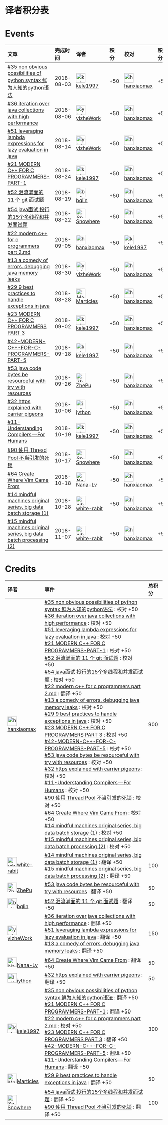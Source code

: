# 译者积分表
# Events
|文章|完成时间|译者|积分|校对|积分|
|:---|:---|:---|:---|:---|:---|
| [#35 non obvious possibilities of python syntax 鲜为人知的python语法](https://github.com/jobbole/translation-project/pull/56) |  2018-08-03  | <img alt="kele1997" src="https://avatars2.githubusercontent.com/u/24707678?v=4&s=30" width='30px'><br>[kele1997](https://github.com/kele1997) |+50|<img alt="hanxiaomax" src="https://avatars1.githubusercontent.com/u/3370445?v=4&s=30" width='30px'><br>[hanxiaomax](https://github.com/hanxiaomax)| +50   | 
| [#36 iteration over java collections with high performance](https://github.com/jobbole/translation-project/pull/59) |  2018-08-06  | <img alt="yizheWork" src="https://avatars1.githubusercontent.com/u/10849859?v=4&s=30" width='30px'><br>[yizheWork](https://github.com/yizheWork) |+50|<img alt="hanxiaomax" src="https://avatars1.githubusercontent.com/u/3370445?v=4&s=30" width='30px'><br>[hanxiaomax](https://github.com/hanxiaomax)| +50   | 
| [#51 leveraging lambda expressions for lazy evaluation in java](https://github.com/jobbole/translation-project/pull/67) |  2018-08-14  | <img alt="yizheWork" src="https://avatars1.githubusercontent.com/u/10849859?v=4&s=30" width='30px'><br>[yizheWork](https://github.com/yizheWork) |+50|<img alt="hanxiaomax" src="https://avatars1.githubusercontent.com/u/3370445?v=4&s=30" width='30px'><br>[hanxiaomax](https://github.com/hanxiaomax)| +50   | 
| [#21 MODERN C++ FOR C PROGRAMMERS-PART-1](https://github.com/jobbole/translation-project/pull/70) |  2018-08-24  | <img alt="kele1997" src="https://avatars2.githubusercontent.com/u/24707678?v=4&s=30" width='30px'><br>[kele1997](https://github.com/kele1997) |+50|<img alt="hanxiaomax" src="https://avatars1.githubusercontent.com/u/3370445?v=4&s=30" width='30px'><br>[hanxiaomax](https://github.com/hanxiaomax)| +50   | 
| [#52 泪流满面的 11 个 git 面试题](https://github.com/jobbole/translation-project/pull/71) |  2018-08-19  | <img alt="bqlin" src="https://avatars1.githubusercontent.com/u/13716794?v=4&s=30" width='30px'><br>[bqlin](https://github.com/bqlin) |+50|<img alt="hanxiaomax" src="https://avatars1.githubusercontent.com/u/3370445?v=4&s=30" width='30px'><br>[hanxiaomax](https://github.com/hanxiaomax)| +50   | 
| [#54 java面试 投行的15个多线程和并发面试题](https://github.com/jobbole/translation-project/pull/72) |  2018-08-22  | <img alt="Snowhere" src="https://avatars1.githubusercontent.com/u/5283862?v=4&s=30" width='30px'><br>[Snowhere](https://github.com/Snowhere) |+50|<img alt="hanxiaomax" src="https://avatars1.githubusercontent.com/u/3370445?v=4&s=30" width='30px'><br>[hanxiaomax](https://github.com/hanxiaomax)| +50   | 
| [#22 modern c++ for c programmers part 2.md](https://github.com/jobbole/translation-project/pull/74) |  2018-09-05  | <img alt="hanxiaomax" src="https://avatars1.githubusercontent.com/u/3370445?v=4&s=30" width='30px'><br>[hanxiaomax](https://github.com/hanxiaomax) |+50|<img alt="kele1997" src="https://avatars2.githubusercontent.com/u/24707678?v=4&s=30" width='30px'><br>[kele1997](https://github.com/kele1997)| +50   | 
| [#13 a comedy of errors. debugging java memory leaks](https://github.com/jobbole/translation-project/pull/75) |  2018-08-30  | <img alt="yizheWork" src="https://avatars1.githubusercontent.com/u/10849859?v=4&s=30" width='30px'><br>[yizheWork](https://github.com/yizheWork) |+50|<img alt="hanxiaomax" src="https://avatars1.githubusercontent.com/u/3370445?v=4&s=30" width='30px'><br>[hanxiaomax](https://github.com/hanxiaomax)| +50   | 
| [#29 9 best practices to handle exceptions in java](https://github.com/jobbole/translation-project/pull/76) |  2018-08-28  | <img alt="Marticles" src="https://avatars3.githubusercontent.com/u/37302483?v=4&s=30" width='30px'><br>[Marticles](https://github.com/Marticles) |+50|<img alt="hanxiaomax" src="https://avatars1.githubusercontent.com/u/3370445?v=4&s=30" width='30px'><br>[hanxiaomax](https://github.com/hanxiaomax)| +50   | 
| [#23 MODERN C++ FOR C PROGRAMMERS PART 3](https://github.com/jobbole/translation-project/pull/78) |  2018-09-02  | <img alt="kele1997" src="https://avatars2.githubusercontent.com/u/24707678?v=4&s=30" width='30px'><br>[kele1997](https://github.com/kele1997) |+50|<img alt="hanxiaomax" src="https://avatars1.githubusercontent.com/u/3370445?v=4&s=30" width='30px'><br>[hanxiaomax](https://github.com/hanxiaomax)| +50   | 
| [#42-MODERN-C++-FOR-C-PROGRAMMERS-PART-5](https://github.com/jobbole/translation-project/pull/85) |  2018-09-18  | <img alt="kele1997" src="https://avatars2.githubusercontent.com/u/24707678?v=4&s=30" width='30px'><br>[kele1997](https://github.com/kele1997) |+50|<img alt="hanxiaomax" src="https://avatars1.githubusercontent.com/u/3370445?v=4&s=30" width='30px'><br>[hanxiaomax](https://github.com/hanxiaomax)| +50   | 
| [#53 java code bytes be resourceful with try with resources](https://github.com/jobbole/translation-project/pull/88) |  2018-09-26  | <img alt="ZhePu" src="https://avatars0.githubusercontent.com/u/16314675?v=4&s=30" width='30px'><br>[ZhePu](https://github.com/ZhePu) |+50|<img alt="hanxiaomax" src="https://avatars1.githubusercontent.com/u/3370445?v=4&s=30" width='30px'><br>[hanxiaomax](https://github.com/hanxiaomax)| +50   | 
| [#32 https explained with carrier pigeons](https://github.com/jobbole/translation-project/pull/92) |  2018-10-06  | <img alt="iython" src="https://avatars0.githubusercontent.com/u/29975749?v=4&s=30" width='30px'><br>[iython](https://github.com/iython) |+50|<img alt="hanxiaomax" src="https://avatars1.githubusercontent.com/u/3370445?v=4&s=30" width='30px'><br>[hanxiaomax](https://github.com/hanxiaomax)| +50   | 
| [#11-Understanding Compilers — For Humans](https://github.com/jobbole/translation-project/pull/101) |  2018-10-19  | <img alt="kele1997" src="https://avatars2.githubusercontent.com/u/24707678?v=4&s=30" width='30px'><br>[kele1997](https://github.com/kele1997) |+50|<img alt="hanxiaomax" src="https://avatars1.githubusercontent.com/u/3370445?v=4&s=30" width='30px'><br>[hanxiaomax](https://github.com/hanxiaomax)| +50   | 
| [#90 使用 Thread Pool 不当引发的死锁](https://github.com/jobbole/translation-project/pull/106) |  2018-10-17  | <img alt="Snowhere" src="https://avatars1.githubusercontent.com/u/5283862?v=4&s=30" width='30px'><br>[Snowhere](https://github.com/Snowhere) |+50|<img alt="hanxiaomax" src="https://avatars1.githubusercontent.com/u/3370445?v=4&s=30" width='30px'><br>[hanxiaomax](https://github.com/hanxiaomax)| +50   | 
| [#64 Create Where Vim Came From](https://github.com/jobbole/translation-project/pull/107) |  2018-10-18  | <img alt="Nana-Lv" src="https://avatars0.githubusercontent.com/u/27139283?v=4&s=30" width='30px'><br>[Nana-Lv](https://github.com/Nana-Lv) |+50|<img alt="hanxiaomax" src="https://avatars1.githubusercontent.com/u/3370445?v=4&s=30" width='30px'><br>[hanxiaomax](https://github.com/hanxiaomax)| +50   | 
| [#14 mindful machines original series, big data batch storage (1)](https://github.com/jobbole/translation-project/pull/108) |  2018-10-28  | <img alt="white-rabit" src="https://avatars2.githubusercontent.com/u/44086261?v=4&s=30" width='30px'><br>[white-rabit](https://github.com/white-rabit) |+50|<img alt="hanxiaomax" src="https://avatars1.githubusercontent.com/u/3370445?v=4&s=30" width='30px'><br>[hanxiaomax](https://github.com/hanxiaomax)| +50   | 
| [#15 mindful machines original series, big data batch processing (2)](https://github.com/jobbole/translation-project/pull/118) |  2018-11-07  | <img alt="white-rabit" src="https://avatars2.githubusercontent.com/u/44086261?v=4&s=30" width='30px'><br>[white-rabit](https://github.com/white-rabit) |+50|<img alt="hanxiaomax" src="https://avatars1.githubusercontent.com/u/3370445?v=4&s=30" width='30px'><br>[hanxiaomax](https://github.com/hanxiaomax)| +50   | 

# Credits
|译者|事件|总积分|
|:---|:---|:---|
| <img alt="hanxiaomax" src="https://avatars1.githubusercontent.com/u/3370445?v=4&s=30" width='30px'>[hanxiaomax](https://github.com/hanxiaomax) |[#35 non obvious possibilities of python syntax 鲜为人知的python语法](https://github.com/jobbole/translation-project/pull/56) : 校对  +50<br>[#36 iteration over java collections with high performance](https://github.com/jobbole/translation-project/pull/59) : 校对  +50<br>[#51 leveraging lambda expressions for lazy evaluation in java](https://github.com/jobbole/translation-project/pull/67) : 校对  +50<br>[#21 MODERN C++ FOR C PROGRAMMERS-PART-1](https://github.com/jobbole/translation-project/pull/70) : 校对  +50<br>[#52 泪流满面的 11 个 git 面试题](https://github.com/jobbole/translation-project/pull/71) : 校对  +50<br>[#54 java面试 投行的15个多线程和并发面试题](https://github.com/jobbole/translation-project/pull/72) : 校对  +50<br>[#22 modern c++ for c programmers part 2.md](https://github.com/jobbole/translation-project/pull/74) : 翻译  +50<br>[#13 a comedy of errors. debugging java memory leaks](https://github.com/jobbole/translation-project/pull/75) : 校对  +50<br>[#29 9 best practices to handle exceptions in java](https://github.com/jobbole/translation-project/pull/76) : 校对  +50<br>[#23 MODERN C++ FOR C PROGRAMMERS PART 3](https://github.com/jobbole/translation-project/pull/78) : 校对  +50<br>[#42-MODERN-C++-FOR-C-PROGRAMMERS-PART-5](https://github.com/jobbole/translation-project/pull/85) : 校对  +50<br>[#53 java code bytes be resourceful with try with resources](https://github.com/jobbole/translation-project/pull/88) : 校对  +50<br>[#32 https explained with carrier pigeons](https://github.com/jobbole/translation-project/pull/92) : 校对  +50<br>[#11-Understanding Compilers — For Humans](https://github.com/jobbole/translation-project/pull/101) : 校对  +50<br>[#90 使用 Thread Pool 不当引发的死锁](https://github.com/jobbole/translation-project/pull/106) : 校对  +50<br>[#64 Create Where Vim Came From](https://github.com/jobbole/translation-project/pull/107) : 校对  +50<br>[#14 mindful machines original series, big data batch storage (1)](https://github.com/jobbole/translation-project/pull/108) : 校对  +50<br>[#15 mindful machines original series, big data batch processing (2)](https://github.com/jobbole/translation-project/pull/118) : 校对  +50<br> | 900| 
| <img alt="white-rabit" src="https://avatars2.githubusercontent.com/u/44086261?v=4&s=30" width='30px'>[white-rabit](https://github.com/white-rabit) |[#14 mindful machines original series, big data batch storage (1)](https://github.com/jobbole/translation-project/pull/108) : 翻译  +50<br>[#15 mindful machines original series, big data batch processing (2)](https://github.com/jobbole/translation-project/pull/118) : 翻译  +50<br> | 100| 
| <img alt="ZhePu" src="https://avatars0.githubusercontent.com/u/16314675?v=4&s=30" width='30px'>[ZhePu](https://github.com/ZhePu) |[#53 java code bytes be resourceful with try with resources](https://github.com/jobbole/translation-project/pull/88) : 翻译  +50<br> | 50| 
| <img alt="bqlin" src="https://avatars1.githubusercontent.com/u/13716794?v=4&s=30" width='30px'>[bqlin](https://github.com/bqlin) |[#52 泪流满面的 11 个 git 面试题](https://github.com/jobbole/translation-project/pull/71) : 翻译  +50<br> | 50| 
| <img alt="yizheWork" src="https://avatars1.githubusercontent.com/u/10849859?v=4&s=30" width='30px'>[yizheWork](https://github.com/yizheWork) |[#36 iteration over java collections with high performance](https://github.com/jobbole/translation-project/pull/59) : 翻译  +50<br>[#51 leveraging lambda expressions for lazy evaluation in java](https://github.com/jobbole/translation-project/pull/67) : 翻译  +50<br>[#13 a comedy of errors. debugging java memory leaks](https://github.com/jobbole/translation-project/pull/75) : 翻译  +50<br> | 150| 
| <img alt="Nana-Lv" src="https://avatars0.githubusercontent.com/u/27139283?v=4&s=30" width='30px'>[Nana-Lv](https://github.com/Nana-Lv) |[#64 Create Where Vim Came From](https://github.com/jobbole/translation-project/pull/107) : 翻译  +50<br> | 50| 
| <img alt="iython" src="https://avatars0.githubusercontent.com/u/29975749?v=4&s=30" width='30px'>[iython](https://github.com/iython) |[#32 https explained with carrier pigeons](https://github.com/jobbole/translation-project/pull/92) : 翻译  +50<br> | 50| 
| <img alt="kele1997" src="https://avatars2.githubusercontent.com/u/24707678?v=4&s=30" width='30px'>[kele1997](https://github.com/kele1997) |[#35 non obvious possibilities of python syntax 鲜为人知的python语法](https://github.com/jobbole/translation-project/pull/56) : 翻译  +50<br>[#21 MODERN C++ FOR C PROGRAMMERS-PART-1](https://github.com/jobbole/translation-project/pull/70) : 翻译  +50<br>[#22 modern c++ for c programmers part 2.md](https://github.com/jobbole/translation-project/pull/74) : 校对  +50<br>[#23 MODERN C++ FOR C PROGRAMMERS PART 3](https://github.com/jobbole/translation-project/pull/78) : 翻译  +50<br>[#42-MODERN-C++-FOR-C-PROGRAMMERS-PART-5](https://github.com/jobbole/translation-project/pull/85) : 翻译  +50<br>[#11-Understanding Compilers — For Humans](https://github.com/jobbole/translation-project/pull/101) : 翻译  +50<br> | 300| 
| <img alt="Marticles" src="https://avatars3.githubusercontent.com/u/37302483?v=4&s=30" width='30px'>[Marticles](https://github.com/Marticles) |[#29 9 best practices to handle exceptions in java](https://github.com/jobbole/translation-project/pull/76) : 翻译  +50<br> | 50| 
| <img alt="Snowhere" src="https://avatars1.githubusercontent.com/u/5283862?v=4&s=30" width='30px'>[Snowhere](https://github.com/Snowhere) |[#54 java面试 投行的15个多线程和并发面试题](https://github.com/jobbole/translation-project/pull/72) : 翻译  +50<br>[#90 使用 Thread Pool 不当引发的死锁](https://github.com/jobbole/translation-project/pull/106) : 翻译  +50<br> | 100| 
